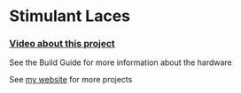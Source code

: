 # Stimulant Laces

### [Video about this project](https://streamable.com/aekztx)

See the Build Guide for more information about the hardware

See [my website](https://kierasaltz.com) for more projects
